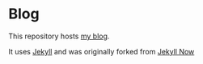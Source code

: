 # Blog

This repository hosts [my blog](https://www.connell.dev).

It uses [Jekyll](https://github.com/jekyll/jekyll) and was originally forked from [Jekyll Now](https://github.com/barryclark/jekyll-now)